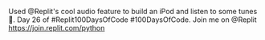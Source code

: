 Used @Replit's cool audio feature to build an iPod and listen to some tunes 🎵. Day 26 of #Replit100DaysOfCode #100DaysOfCode. Join me on @Replit https://join.replit.com/python
